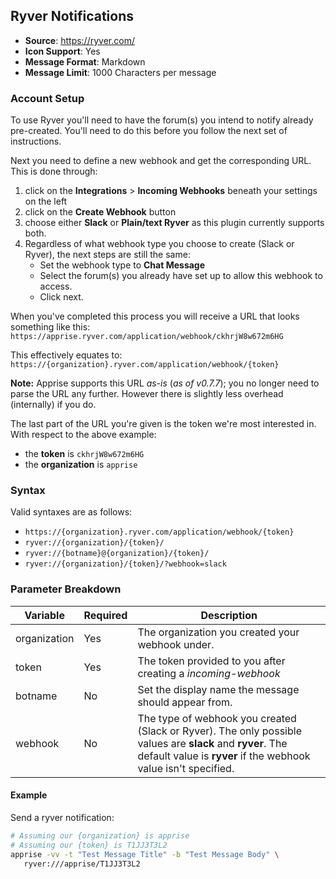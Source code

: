 ## Ryver Notifications
* **Source**: https://ryver.com/
* **Icon Support**: Yes
* **Message Format**: Markdown
* **Message Limit**: 1000 Characters per message

### Account Setup
To use Ryver you'll need to have the forum(s) you intend to notify already pre-created.  You'll need to do this before you follow the next set of instructions.
 
Next you need to define a new webhook and get the corresponding URL.  This is done through:
1. click on the **Integrations** > **Incoming Webhooks** beneath your settings on the left
2. click on the **Create Webhook** button
3. choose either **Slack** or **Plain/text Ryver** as this plugin currently supports both.
4. Regardless of what webhook type you choose to create (Slack or Ryver), the next steps are still the same:
    - Set the webhook type to **Chat Message**
    - Select the forum(s) you already have set up to allow this webhook to access.
    - Click next.

 When you've completed this process you will receive a URL that looks something like this:
```https://apprise.ryver.com/application/webhook/ckhrjW8w672m6HG```

This effectively equates to:<br/>
```https://{organization}.ryver.com/application/webhook/{token}```

**Note:** Apprise supports this URL _as-is_ (_as of v0.7.7_); you no longer need to parse the URL any further.  However there is slightly less overhead (internally) if you do.

The last part of the URL you're given is the token we're most interested in. With respect to the above example:

- the **token** is ```ckhrjW8w672m6HG```
- the **organization** is ``apprise``

### Syntax
Valid syntaxes are as follows:
* `https://{organization}.ryver.com/application/webhook/{token}`
* `ryver://{organization}/{token}/`
* `ryver://{botname}@{organization}/{token}/`
* `ryver://{organization}/{token}/?webhook=slack`

### Parameter Breakdown
| Variable    | Required | Description
| ----------- | -------- | -----------
| organization| Yes      | The organization you created your webhook under.
| token       | Yes      | The token provided to you after creating a *incoming-webhook*
| botname     | No       | Set the display name the message should appear from.
| webhook     | No       | The type of webhook you created (Slack or Ryver). The only possible values are **slack** and **ryver**. The default value is **ryver** if the webhook value isn't specified.

#### Example
Send a ryver notification:
```bash
# Assuming our {organization} is apprise
# Assuming our {token} is T1JJ3T3L2
apprise -vv -t "Test Message Title" -b "Test Message Body" \
   ryver:///apprise/T1JJ3T3L2
```
